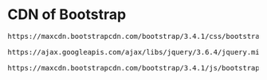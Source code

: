 # CDN of Bootstrap

<pre>
https://maxcdn.bootstrapcdn.com/bootstrap/3.4.1/css/bootstrap.min.css - Stylesheet <br/>
https://ajax.googleapis.com/ajax/libs/jquery/3.6.4/jquery.min.js - Jquery Script <br/>
https://maxcdn.bootstrapcdn.com/bootstrap/3.4.1/js/bootstrap.min.js - Bootstrap JavaScript <br/>
</pre>
